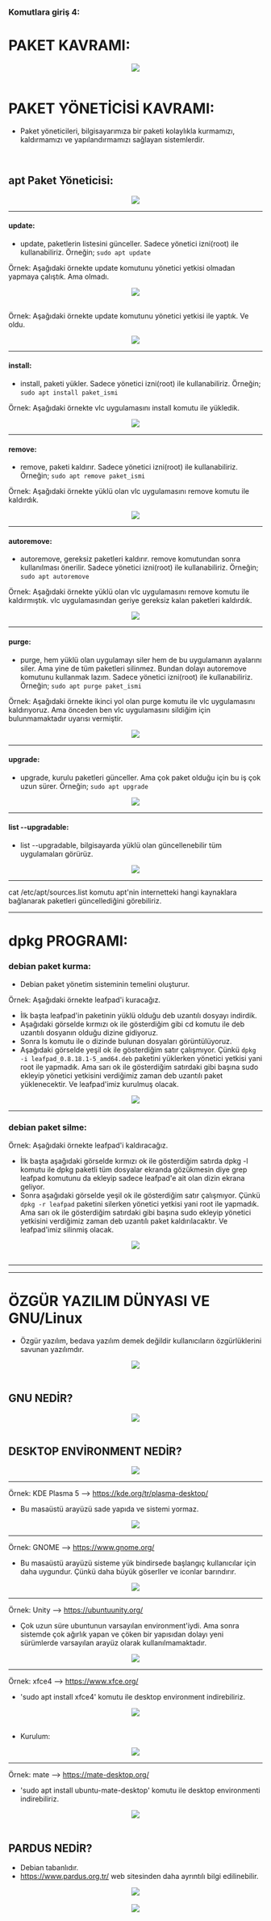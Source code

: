 ### **Komutlara giriş 4:**

 # PAKET KAVRAMI:
  
 <div align="center">
	<img src="https://github.com/ismailkaya32/temel_linux_401/assets/122615472/8e105bdc-9cee-4ede-979b-fca1030aaa58"/>
</div>

 <br/>

# PAKET YÖNETİCİSİ KAVRAMI:

- Paket yöneticileri, bilgisayarımıza bir paketi kolaylıkla kurmamızı, kaldırmamızı ve yapılandırmamızı sağlayan sistemlerdir.

<br/>

## apt Paket Yöneticisi:

  <div align="center">
	<img src="https://github.com/ismailkaya32/temel_linux_401/assets/122615472/7a493149-7d5c-496e-9bff-b2c857cc77ee"/> 
</div> 

- ---
#### update:
- update, paketlerin listesini günceller. Sadece yönetici izni(root) ile kullanabiliriz. Örneğin; `sudo apt update`

Örnek: Aşağıdaki örnekte update komutunu yönetici yetkisi olmadan yapmaya çalıştık. Ama olmadı.

  <div align="center">
	<img src="https://github.com/ismailkaya32/temel_linux_401/assets/122615472/d8836db7-6ea7-4ffe-82cd-ab51de5ca7cb"/>
</div>

 <br/>
 
Örnek: Aşağıdaki örnekte update komutunu yönetici yetkisi ile yaptık. Ve oldu.
 <div align="center">
	<img src="https://github.com/ismailkaya32/temel_linux_401/assets/122615472/b1a657cb-23db-4298-aaa5-88604e272f84"/>
</div>

- ---
#### install:

- install, paketi yükler. Sadece yönetici izni(root) ile kullanabiliriz.  Örneğin; `sudo apt install paket_ismi`

Örnek: Aşağıdaki örnekte vlc uygulamasını install komutu ile yükledik. 
  
<div align="center">
	<img src="https://github.com/ismailkaya32/temel_linux_401/assets/122615472/5a342254-3673-4028-b299-af6f263e53bc"/>
</div>

- ---
#### remove:
 
- remove, paketi kaldırır. Sadece yönetici izni(root) ile kullanabiliriz. Örneğin; `sudo apt remove paket_ismi`

Örnek: Aşağıdaki örnekte yüklü olan vlc uygulamasını remove komutu ile kaldırdık. 

<div align="center">
	<img src="https://github.com/ismailkaya32/temel_linux_401/assets/122615472/4b4d0d3d-11d1-4860-b15c-2db4062d04a6"/>
</div>

- ---
#### autoremove:
 
- autoremove, gereksiz paketleri kaldırır. remove komutundan sonra kullanılması önerilir. Sadece yönetici izni(root) ile kullanabiliriz. Örneğin;  `sudo apt autoremove`

Örnek: Aşağıdaki örnekte yüklü olan vlc uygulamasını remove komutu ile kaldırmıştık. vlc uygulamasından geriye gereksiz kalan paketleri kaldırdık.

<div align="center">
	<img src="https://github.com/ismailkaya32/temel_linux_401/assets/122615472/9f1552f2-1ace-450b-9728-70243d09550e"/>
</div>

- ---
#### purge:
 
- purge, hem yüklü olan uygulamayı siler hem de bu uygulamanın ayalarını siler. Ama yine de tüm paketleri silinmez. Bundan dolayı autoremove komutunu kullanmak lazım. Sadece yönetici izni(root) ile kullanabiliriz. Örneğin;  `sudo apt purge paket_ismi`

Örnek: Aşağıdaki örnekte ikinci yol olan purge komutu ile vlc uygulamasını kaldırıyoruz. Ama önceden ben vlc uygulamasını sildiğim için bulunmamaktadır uyarısı vermiştir. 

<div align="center">
	<img src="https://github.com/ismailkaya32/temel_linux_401/assets/122615472/b61e952f-f486-442f-ba73-268687124780"/>
</div>

- ---
#### upgrade:
 
- upgrade, kurulu paketleri günceller. Ama çok paket olduğu için bu iş çok uzun sürer. Örneğin;  `sudo apt upgrade`

<div align="center">
	<img src="https://github.com/ismailkaya32/temel_linux_401/assets/122615472/5d8d32e8-54f5-4397-9d50-874d711dc7e1"/>
</div>

- ---
#### list --upgradable:

 - list --upgradable, bilgisayarda yüklü olan güncellenebilir tüm uygulamaları görürüz.

<div align="center">
	<img src="https://github.com/ismailkaya32/temel_linux_401/assets/122615472/62a8ed06-5434-43c1-a033-be266773b9a5"/> 
</div>

- ---

cat /etc/apt/sources.list komutu apt'nin internetteki hangi kaynaklara bağlanarak paketleri güncellediğini görebiliriz.
 
- ---
# dpkg PROGRAMI:

### debian paket kurma:
- Debian paket yönetim sisteminin temelini oluşturur.

Örnek: Aşağıdaki örnekte leafpad'i kuracağız.
- İlk başta leafpad'in paketinin yüklü olduğu deb uzantılı dosyayı indirdik. 
- Aşağıdaki görselde kırmızı ok ile gösterdiğim gibi cd komutu ile deb uzantılı dosyanın olduğu dizine gidiyoruz.
- Sonra ls komutu ile o dizinde bulunan dosyaları görüntülüyoruz.
- Aşağıdaki görselde yeşil ok ile gösterdiğim satır çalışmıyor. Çünkü `dpkg -i leafpad_0.8.18.1-5_amd64.deb` paketini yüklerken yönetici yetkisi yani root ile yapmadık. Ama sarı ok ile gösterdiğim satırdaki gibi başına sudo ekleyip yönetici yetkisini verdiğimiz zaman deb uzantılı paket yüklenecektir. Ve leafpad'imiz kurulmuş olacak. 

<div align="center">
	<img src="https://github.com/ismailkaya32/temel_linux_401/assets/122615472/bf845942-04f4-4439-8316-841d559b8807"/> 
</div>
 
- ---

### debian paket silme:

Örnek: Aşağıdaki örnekte leafpad'i kaldıracağız.
- İlk başta aşağıdaki görselde kırmızı ok ile gösterdiğim satırda dpkg -l komutu ile dpkg paketli tüm dosyalar ekranda gözükmesin diye grep leafpad komutunu da ekleyip sadece leafpad'e ait olan dizin ekrana geliyor.
- Sonra aşağıdaki görselde yeşil ok ile gösterdiğim satır çalışmıyor. Çünkü `dpkg -r leafpad` paketini silerken yönetici yetkisi yani root ile yapmadık. Ama sarı ok ile gösterdiğim satırdaki gibi başına sudo ekleyip yönetici yetkisini verdiğimiz zaman deb uzantılı paket kaldırılacaktır. Ve leafpad'imiz silinmiş olacak. 

<div align="center">
	<img src="https://github.com/ismailkaya32/temel_linux_401/assets/122615472/69341bf3-231e-4e02-9d1b-bbd9abfba3b4"/> 
</div>    

 <br/>

 - ---
 - ---
 
# ÖZGÜR YAZILIM DÜNYASI VE GNU/Linux

- Özgür yazılım, bedava yazılım demek değildir kullanıcıların özgürlüklerini savunan yazılımdır.

<div align="center">
	<img src="https://github.com/ismailkaya32/temel_linux_401/assets/122615472/c94f51fc-f6cd-40e8-9157-72f09f9576d5"/>
</div>

 <br/>

 ## GNU NEDİR?

<div align="center">
	<img src="https://github.com/ismailkaya32/temel_linux_401/assets/122615472/c130d5be-a412-4e55-9e37-23ab5247f0a2"/>
</div>

 <br/>

## DESKTOP ENVİRONMENT NEDİR?

<div align="center">
	<img src="https://github.com/ismailkaya32/temel_linux_401/assets/122615472/4ce820eb-0b18-425e-ba3a-360ba8e46372"/>
</div>

- ---

Örnek: KDE Plasma 5  --> https://kde.org/tr/plasma-desktop/

- Bu masaüstü arayüzü sade yapıda ve sistemi yormaz.

<div align="center">
	<img src="https://github.com/ismailkaya32/temel_linux_401/assets/122615472/d206f0b6-556c-451a-a8cb-46e793d0ec11"/>
</div>

- ---

Örnek: GNOME  --> https://www.gnome.org/

- Bu masaüstü arayüzü sisteme yük bindirsede başlangıç kullanıcılar için daha uygundur. Çünkü daha büyük göserller ve iconlar barındırır. 

<div align="center">
	<img src="https://github.com/ismailkaya32/temel_linux_401/assets/122615472/ba5cce0a-29ce-45dc-9425-ec99441f0076"/>
</div>

 - ---

Örnek: Unity -->  https://ubuntuunity.org/

- Çok uzun süre ubuntunun varsayılan environment'iydi. Ama sonra sistemde çok ağırlık yapan ve çöken bir yapısıdan dolayı yeni sürümlerde varsayılan arayüz olarak kullanılmamaktadır.
 
<div align="center">
	<img src="https://github.com/ismailkaya32/temel_linux_401/assets/122615472/0d141ca1-b438-484b-99db-d851d7b887f4"/>
</div>

 - ---

Örnek: xfce4 --> https://www.xfce.org/

- 'sudo apt install xfce4' komutu ile desktop environment indirebiliriz.
 
<div align="center">
	<img src="https://github.com/ismailkaya32/temel_linux_401/assets/122615472/bd20bd03-3f16-4ef1-8981-5b38af365ab6"/> 
</div>

 <br/>

- Kurulum:
<div align="center">
	<img src="https://github.com/ismailkaya32/temel_linux_401/assets/122615472/3eb2d018-40ce-4936-ae65-1ecc9062cc2e"/> 
</div>  

- ---

Örnek: mate -->  https://mate-desktop.org/

- 'sudo apt install ubuntu-mate-desktop' komutu ile desktop environmenti indirebiliriz.

<div align="center">
	<img src="https://github.com/ismailkaya32/temel_linux_401/assets/122615472/2e9a7f2f-ae95-44cb-b05e-af6f7271d606"/> 
</div>

 <br/>

 ## PARDUS NEDİR? 

 - Debian tabanlıdır.
 - https://www.pardus.org.tr/ web sitesinden daha ayrıntılı bilgi edilinebilir. 

 <div align="center">
	<img src="https://github.com/ismailkaya32/temel_linux_401/assets/122615472/7a419e52-c3e0-4b7d-a2dc-ce6bfa499c55"/> 
</div>

 <br/>

<div align="center">
	<img src="https://github.com/ismailkaya32/temel_linux_401/assets/122615472/0278dfd1-df60-4411-84b3-3acc92f20b2e"/>

</div>

 <br/>

 
